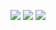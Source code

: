 ![](https://file.cc98.org/v2-upload/2024-06-22/kmphup3y.webp)
![](https://file.cc98.org/v2-upload/2024-06-22/fqljit3p.webp)
![](https://file.cc98.org/v2-upload/2024-06-22/4cnhejav.webp)
